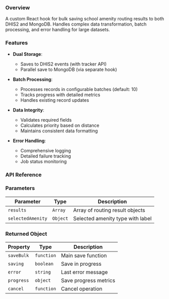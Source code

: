 
### Overview
A custom React hook for bulk saving school amenity routing results to both DHIS2 and MongoDB. Handles complex data transformation, batch processing, and error handling for large datasets.

### Features
- **Dual Storage**:
  - Saves to DHIS2 events (with tracker API)
  - Parallel save to MongoDB (via separate hook)
  
- **Batch Processing**:
  - Processes records in configurable batches (default: 10)
  - Tracks progress with detailed metrics
  - Handles existing record updates

- **Data Integrity**:
  - Validates required fields
  - Calculates priority based on distance
  - Maintains consistent data formatting

- **Error Handling**:
  - Comprehensive logging
  - Detailed failure tracking
  - Job status monitoring

### API Reference

### Parameters
| Parameter          | Type     | Description |
|--------------------|----------|-------------|
| `results`         | `Array`  | Array of routing result objects |
| `selectedAmenity` | `Object` | Selected amenity type with label |

### Returned Object
| Property    | Type       | Description |
|-------------|------------|-------------|
| `saveBulk`  | `function` | Main save function |
| `saving`    | `boolean`  | Save in progress |
| `error`     | `string`   | Last error message |
| `progress`  | `object`   | Save progress metrics |
| `cancel`    | `function` | Cancel operation |

